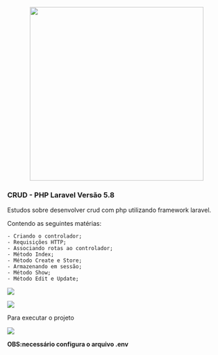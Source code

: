 <p align="center"><img src="https://res.cloudinary.com/dtfbvvkyp/image/upload/v1566331377/laravel-logolockup-cmyk-red.svg" width="400"></p>

### CRUD - PHP Laravel Versão 5.8 

Estudos sobre desenvolver crud com php utilizando framework laravel.

Contendo as seguintes matérias:

    - Criando o controlador;
    - Requisições HTTP;
    - Associando rotas ao controlador;
    - Método Index;
    - Método Create e Store;
    - Armazenando em sessão;
    - Método Show;
    - Método Edit e Update;

![](https://i.imgur.com/QgDleFa.png)

![](https://i.imgur.com/O5MCy4m.png)

Para executar o projeto

![](https://i.imgur.com/A0ZuUa2.png)

**OBS:necessário configura o arquivo .env**
